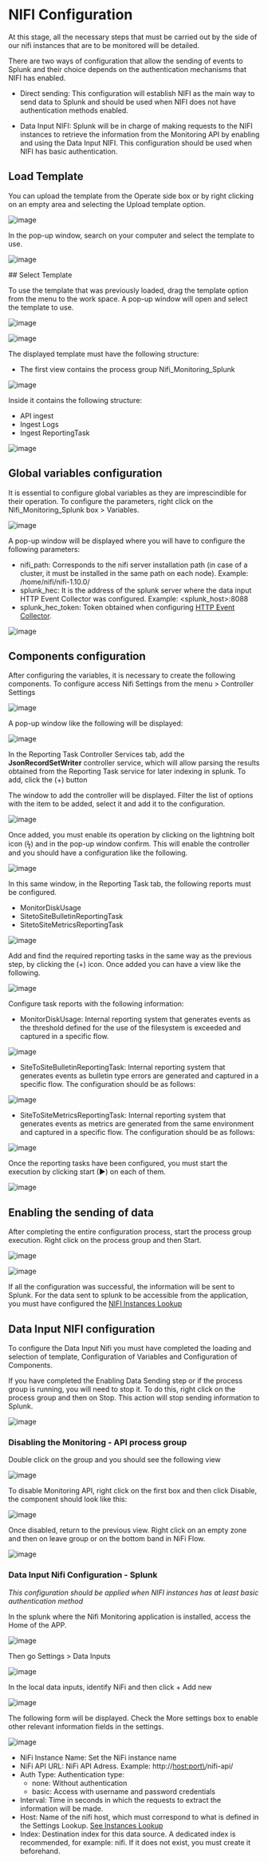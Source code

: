 # NIFI Configuration

At this stage, all the necessary steps that must be carried out by the side of our nifi instances that are to be monitored will be detailed.

There are two ways of configuration that allow the sending of events to Splunk and their choice depends on the authentication mechanisms that NIFI has enabled.

- Direct sending: This configuration will establish NIFI as the main way to send data to Splunk and should be used when NIFI does not have authentication methods enabled.

- Data Input NIFI: Splunk will be in charge of making requests to the NIFI instances to retrieve the information from the Monitoring API by enabling and using the Data Input NIFI. This configuration should be used when NIFI has basic authentication.


## Load Template

You can upload the template from the Operate side box or by right clicking on an empty area and selecting the Upload template option.

![image](/assets/images/nifi/add_template.png)

In the pop-up window, search on your computer and select the template to use.

![image](/assets/images/nifi/upload_template.png)

## Select Template

To use the template that was previously loaded, drag the template option from the menu to the work space. A pop-up window will open and select the template to use.

![image](/assets/images/nifi/select_template.png)

![image](/assets/images/nifi/choose_template.png)

The displayed template must have the following structure:

- The first view contains the process group Nifi_Monitoring_Splunk 

![image](/assets/images/nifi/nifi_monitoring_process_group.png)

Inside it contains the following structure:

- API ingest
- Ingest Logs
- Ingest ReportingTask

![image](/assets/images/nifi/nifi_monitoring_process_group_2.png)


## Global variables configuration

It is essential to configure global variables as they are imprescindible for their operation. To configure the parameters, right click on the Nifi_Monitoring_Splunk box > Variables.

![image](/assets/images/nifi/set_variable.png)

A pop-up window will be displayed where you will have to configure the following parameters:

- nifi_path: Corresponds to the nifi server installation path (in case of a cluster, it must be installed in the same path on each node). Example: /home/nifi/nifi-1.10.0/
- splunk_hec: It is the address of the splunk server where the data input HTTP Event Collector was configured. Example: <splunk_host\>:8088
- splunk_hec_token: Token obtained when configuring [HTTP Event Collector](/en/installation/#configure-http-event-collector-hec).

![image](/assets/images/nifi/set_variable_2.png)


## Components configuration

After configuring the variables, it is necessary to create the following components. To configure access Nifi Settings from the menu > Controller Settings

![image](/assets/images/nifi/controller_settings.png)

A pop-up window like the following will be displayed:

![image](/assets/images/nifi/nifi_settings.png)

In the Reporting Task Controller Services tab, add the **JsonRecordSetWriter** controller service, which will allow parsing the results obtained from the Reporting Task service for later indexing in splunk. To add, click the (+) button

The window to add the controller will be displayed. Filter the list of options with the item to be added, select it and add it to the configuration.

![image](/assets/images/nifi/add_controller_service.png)

Once added, you must enable its operation by clicking on the lightning bolt icon (ϟ) and in the pop-up window confirm. This will enable the controller and you should have a configuration like the following.

![image](/assets/images/nifi/nifi_settings_2.png)

In this same window, in the Reporting Task tab, the following reports must be configured.

- MonitorDiskUsage
- SitetoSiteBulletinReportingTask
- SitetoSiteMetricsReportingTask

![image](/assets/images/nifi/nifi_settings_3.png)

Add and find the required reporting tasks in the same way as the previous step, by clicking the (+) icon. Once added you can have a view like the following.

![image](/assets/images/nifi/reporting_task.png)

Configure task reports with the following information:

- MonitorDiskUsage: Internal reporting system that generates events as the threshold defined for the use of the filesystem is exceeded and captured in a specific flow.

![image](/assets/images/nifi/monitor_disk_usage.png)

- SiteToSiteBulletinReportingTask: Internal reporting system that generates events as bulletin type errors are generated and captured in a specific flow. The configuration should be as follows:

![image](/assets/images/nifi/bulletin_reporting_task.png)

- SiteToSiteMetricsReportingTask: Internal reporting system that generates events as metrics are generated from the same environment and captured in a specific flow. The configuration should be as follows:

![image](/assets/images/nifi/metrics_reporting_task.png)

Once the reporting tasks have been configured, you must start the execution by clicking start (►) on each of them.

![image](/assets/images/nifi/nifi_settings_4.png)

## Enabling the sending of data

After completing the entire configuration process, start the process group execution. Right click on the process group and then Start.

![image](/assets/images/nifi/enable_sending_1.png)

![image](/assets/images/nifi/enable_sending_2.png)

If all the configuration was successful, the information will be sent to Splunk. For the data sent to splunk to be accessible from the application, you must have configured the [NIFI Instances Lookup](/en/installation/#lookup-nifi-instances-configuration)

## Data Input NIFI configuration

To configure the Data Input Nifi you must have completed the loading and selection of template, Configuration of Variables and Configuration of Components.

If you have completed the Enabling Data Sending step or if the process group is running, you will need to stop it. To do this, right click on the process group and then on Stop. This action will stop sending information to Splunk.

![image](/assets/images/nifi/disable_sending_data.png)

### Disabling the Monitoring - API process group

Double click on the group and you should see the following view

![image](/assets/images/nifi/disable_monitoring_api.png)

To disable Monitoring API, right click on the first box and then click Disable, the component should look like this:

![image](/assets/images/nifi/disable_monitoring_api_2.png)

Once disabled, return to the previous view. Right click on an empty zone and then on leave group or on the bottom band in NiFi Flow.

![image](/assets/images/nifi/leave_group.png)

### Data Input Nifi Configuration - Splunk

*This configuration should be applied when NIFI instances has at least basic authentication method*

In the splunk where the Nifi Monitoring application is installed, access the Home of the APP.

![image](/assets/images/splunk/nifi_home.png)

Then go Settings > Data Inputs

![image](/assets/images/splunk/data_input_1.png)

In the local data inputs, identify NiFi and then click + Add new

![image](/assets/images/splunk/data_input_2.png)

The following form will be displayed. Check the More settings box to enable other relevant information fields in the settings.

![image](/assets/images/splunk/data_input_3.png)

- NiFi Instance Name: Set the NiFi instance name
- NiFi API URL: NiFi API Adress. Example: http://<host:port\>/nifi-api/
- Auth Type: Authentication type:
    - none: Without authentication
    - basic: Access with username and password credentials
- Interval: Time in seconds in which the requests to extract the information will be made.
- Host: Name of the nifi host, which must correspond to what is defined in the Settings Lookup. [See Instances Lookup](/en/installation/#lookup-nifi-instances-configuration)
- Index: Destination index for this data source. A dedicated index is recommended, for example: nifi. If it does not exist, you must create it beforehand.